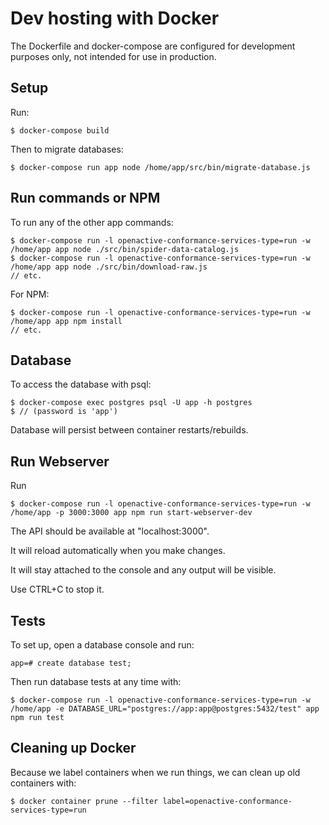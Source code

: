 # Dev hosting with Docker

The Dockerfile and docker-compose are configured for development purposes only, not intended for use in production.

## Setup

Run:

`$ docker-compose build`

Then to migrate databases:

`$ docker-compose run app node /home/app/src/bin/migrate-database.js`

## Run commands or NPM

To run any of the other app commands:

```text
$ docker-compose run -l openactive-conformance-services-type=run -w /home/app app node ./src/bin/spider-data-catalog.js
$ docker-compose run -l openactive-conformance-services-type=run -w /home/app app node ./src/bin/download-raw.js
// etc.
```

For NPM:

```text
$ docker-compose run -l openactive-conformance-services-type=run -w /home/app app npm install
// etc.
```

## Database

To access the database with psql:

```text
$ docker-compose exec postgres psql -U app -h postgres
$ // (password is 'app')
```

Database will persist between container restarts/rebuilds.

## Run Webserver

Run

`$ docker-compose run -l openactive-conformance-services-type=run -w /home/app -p 3000:3000 app npm run start-webserver-dev`

The API should be available at "localhost:3000".

It will reload automatically when you make changes.

It will stay attached to the console and any output will be visible.

Use CTRL+C to stop it.

## Tests

To set up, open a database console and run:

`app=# create database test;`

Then run database tests at any time with:

`$ docker-compose run -l openactive-conformance-services-type=run -w /home/app -e DATABASE_URL="postgres://app:app@postgres:5432/test" app npm run test`

## Cleaning up Docker

Because we label containers when we run things, we can clean up old containers with:

`$ docker container prune --filter label=openactive-conformance-services-type=run`

